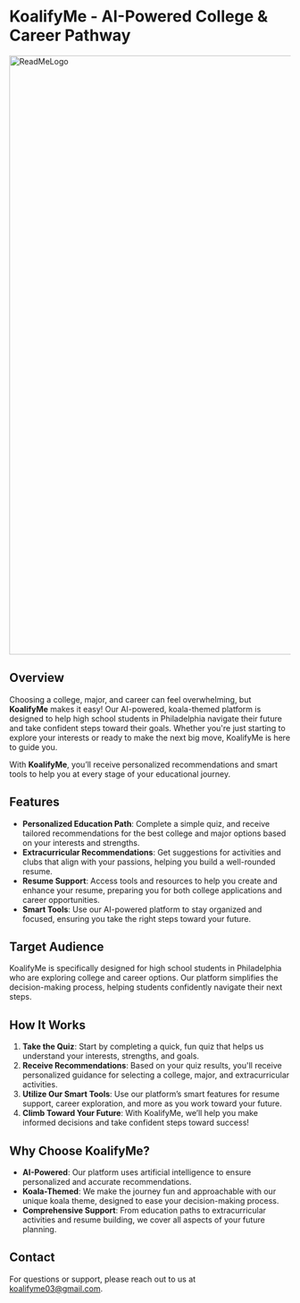 # KoalifyMe - AI-Powered College & Career Pathway

<img width="1071" alt="ReadMeLogo" src="https://github.com/user-attachments/assets/3c790222-b6da-4371-b8c9-d96329f7bd33" />

## Overview

Choosing a college, major, and career can feel overwhelming, but **KoalifyMe** makes it easy! Our AI-powered, koala-themed platform is designed to help high school students in Philadelphia navigate their future and take confident steps toward their goals. Whether you're just starting to explore your interests or ready to make the next big move, KoalifyMe is here to guide you.

With **KoalifyMe**, you’ll receive personalized recommendations and smart tools to help you at every stage of your educational journey.

## Features

- **Personalized Education Path**: Complete a simple quiz, and receive tailored recommendations for the best college and major options based on your interests and strengths.
- **Extracurricular Recommendations**: Get suggestions for activities and clubs that align with your passions, helping you build a well-rounded resume.
- **Resume Support**: Access tools and resources to help you create and enhance your resume, preparing you for both college applications and career opportunities.
- **Smart Tools**: Use our AI-powered platform to stay organized and focused, ensuring you take the right steps toward your future.

## Target Audience

KoalifyMe is specifically designed for high school students in Philadelphia who are exploring college and career options. Our platform simplifies the decision-making process, helping students confidently navigate their next steps.

## How It Works

1. **Take the Quiz**: Start by completing a quick, fun quiz that helps us understand your interests, strengths, and goals.
2. **Receive Recommendations**: Based on your quiz results, you'll receive personalized guidance for selecting a college, major, and extracurricular activities.
3. **Utilize Our Smart Tools**: Use our platform’s smart features for resume support, career exploration, and more as you work toward your future.
4. **Climb Toward Your Future**: With KoalifyMe, we’ll help you make informed decisions and take confident steps toward success!

## Why Choose KoalifyMe?

- **AI-Powered**: Our platform uses artificial intelligence to ensure personalized and accurate recommendations.
- **Koala-Themed**: We make the journey fun and approachable with our unique koala theme, designed to ease your decision-making process.
- **Comprehensive Support**: From education paths to extracurricular activities and resume building, we cover all aspects of your future planning.

## Contact

For questions or support, please reach out to us at [koalifyme03@gmail.com](mailto:koalifyme03@gmail.com).
